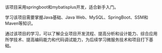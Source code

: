 该项目采用springboot和mybatisplus开发，适合新手入门。

学习该项目需要掌握Java基础、Java Web、MySQL、SpringBoot、SSM和Maven等知识。

通过该项目的学习，可以了解企业项目开发流程、提高分析和设计能力、综合应用所学技术、提高编码能力和代码调试能力，为后续学习微服务技术和项目打下基础。

